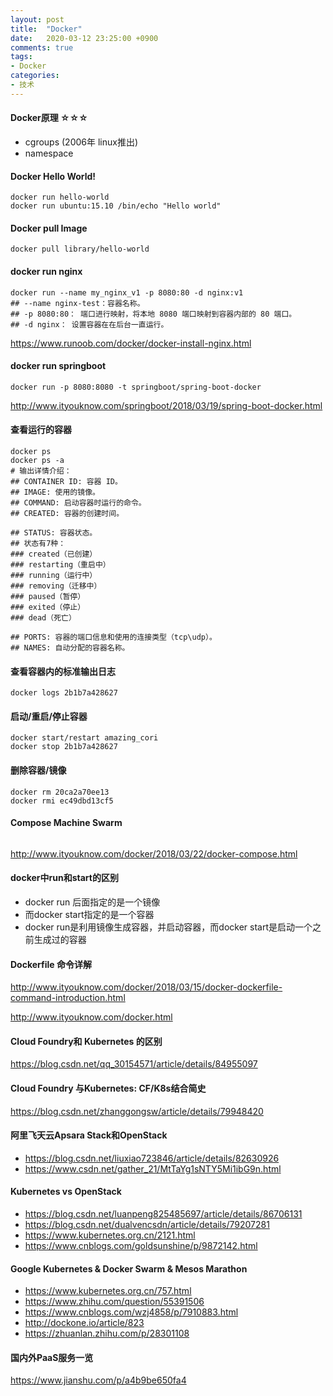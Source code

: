 ```yaml
---
layout: post
title:  "Docker"
date:   2020-03-12 23:25:00 +0900
comments: true
tags:
- Docker
categories:
- 技术
---
```

#### Docker原理 ☆☆☆
- cgroups (2006年 linux推出)
- namespace

#### Docker Hello World!
```shell
docker run hello-world
docker run ubuntu:15.10 /bin/echo "Hello world"
```
#### Docker pull Image
```shell 
docker pull library/hello-world
```
#### docker run nginx
```shell
docker run --name my_nginx_v1 -p 8080:80 -d nginx:v1
## --name nginx-test：容器名称。
## -p 8080:80： 端口进行映射，将本地 8080 端口映射到容器内部的 80 端口。
## -d nginx： 设置容器在在后台一直运行。
```
<https://www.runoob.com/docker/docker-install-nginx.html>

#### docker run springboot
```shell
docker run -p 8080:8080 -t springboot/spring-boot-docker
```
<http://www.ityouknow.com/springboot/2018/03/19/spring-boot-docker.html>
#### 查看运行的容器
```shell
docker ps
docker ps -a
# 输出详情介绍：
## CONTAINER ID: 容器 ID。
## IMAGE: 使用的镜像。
## COMMAND: 启动容器时运行的命令。
## CREATED: 容器的创建时间。

## STATUS: 容器状态。
## 状态有7种：
### created（已创建）
### restarting（重启中）
### running（运行中）
### removing（迁移中）
### paused（暂停）
### exited（停止）
### dead（死亡）

## PORTS: 容器的端口信息和使用的连接类型（tcp\udp）。
## NAMES: 自动分配的容器名称。
```
#### 查看容器内的标准输出日志
```shell
docker logs 2b1b7a428627
```
#### 启动/重启/停止容器
```shell
docker start/restart amazing_cori
docker stop 2b1b7a428627
```
#### 删除容器/镜像
```shell
docker rm 20ca2a70ee13
docker rmi ec49dbd13cf5
```
#### Compose Machine Swarm
```shell

```
<http://www.ityouknow.com/docker/2018/03/22/docker-compose.html>
#### docker中run和start的区别
- docker run 后面指定的是一个镜像
- 而docker start指定的是一个容器
- docker run是利用镜像生成容器，并启动容器，而docker start是启动一个之前生成过的容器

#### Dockerfile 命令详解
<http://www.ityouknow.com/docker/2018/03/15/docker-dockerfile-command-introduction.html>

<http://www.ityouknow.com/docker.html>

#### Cloud Foundry和 Kubernetes 的区别
<https://blog.csdn.net/qq_30154571/article/details/84955097>

#### Cloud Foundry 与Kubernetes: CF/K8s结合简史
<https://blog.csdn.net/zhanggongsw/article/details/79948420>

#### 阿里飞天云Apsara Stack和OpenStack
- <https://blog.csdn.net/liuxiao723846/article/details/82630926>
- <https://www.csdn.net/gather_21/MtTaYg1sNTY5Mi1ibG9n.html>

#### Kubernetes vs OpenStack
- <https://blog.csdn.net/luanpeng825485697/article/details/86706131>
- <https://blog.csdn.net/dualvencsdn/article/details/79207281>
- <https://www.kubernetes.org.cn/2121.html>
- <https://www.cnblogs.com/goldsunshine/p/9872142.html>

#### Google Kubernetes & Docker Swarm & Mesos Marathon
- <https://www.kubernetes.org.cn/757.html>
- <https://www.zhihu.com/question/55391506>
- <https://www.cnblogs.com/wzj4858/p/7910883.html>
- <http://dockone.io/article/823>
- <https://zhuanlan.zhihu.com/p/28301108>

#### 国内外PaaS服务一览
<https://www.jianshu.com/p/a4b9be650fa4>


